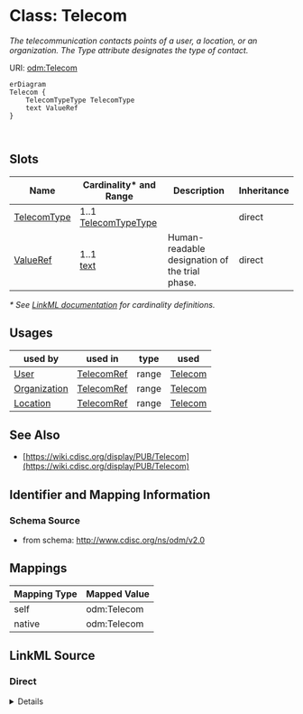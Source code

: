# Class: Telecom

_The telecommunication contacts points of a user, a location, or an organization. The Type attribute designates the type of contact._




URI: [odm:Telecom](http://www.cdisc.org/ns/odm/v2.0/Telecom)


```mermaid
erDiagram
Telecom {
    TelecomTypeType TelecomType  
    text ValueRef  
}



```



<!-- no inheritance hierarchy -->


## Slots

| Name | Cardinality* and Range | Description | Inheritance |
| ---  | --- | --- | --- |
| [TelecomType](TelecomType.md) | 1..1 <br/> [TelecomTypeType](TelecomTypeType.md) |  | direct |
| [ValueRef](ValueRef.md) | 1..1 <br/> [text](text.md) | Human-readable designation of the trial phase. | direct |

_* See [LinkML documentation](https://linkml.io/linkml/schemas/slots.html#slot-cardinality) for cardinality definitions._




## Usages

| used by | used in | type | used |
| ---  | --- | --- | --- |
| [User](User.md) | [TelecomRef](TelecomRef.md) | range | [Telecom](Telecom.md) |
| [Organization](Organization.md) | [TelecomRef](TelecomRef.md) | range | [Telecom](Telecom.md) |
| [Location](Location.md) | [TelecomRef](TelecomRef.md) | range | [Telecom](Telecom.md) |






## See Also

* [https://wiki.cdisc.org/display/PUB/Telecom](https://wiki.cdisc.org/display/PUB/Telecom)

## Identifier and Mapping Information







### Schema Source


* from schema: http://www.cdisc.org/ns/odm/v2.0





## Mappings

| Mapping Type | Mapped Value |
| ---  | ---  |
| self | odm:Telecom |
| native | odm:Telecom |





## LinkML Source

<!-- TODO: investigate https://stackoverflow.com/questions/37606292/how-to-create-tabbed-code-blocks-in-mkdocs-or-sphinx -->

### Direct

<details>
```yaml
name: Telecom
description: The telecommunication contacts points of a user, a location, or an organization.
  The Type attribute designates the type of contact.
from_schema: http://www.cdisc.org/ns/odm/v2.0
see_also:
- https://wiki.cdisc.org/display/PUB/Telecom
rank: 1000
slots:
- TelecomType
- ValueRef
slot_usage:
  TelecomType:
    name: TelecomType
    comments:
    - 'Required

      enum values: (Email | Pager | Phone | Fax | SMS | URL | Other)

      Values are aligned with FHIR ContactPoint/System data element.'
    domain_of:
    - Telecom
    range: TelecomTypeType
    required: true
  ValueRef:
    name: ValueRef
    comments:
    - 'Required

      range: text'
    domain_of:
    - TrialPhase
    - ParameterValue
    - Telecom
    - ItemData
    - Query
    range: text
    required: true
class_uri: odm:Telecom

```
</details>

### Induced

<details>
```yaml
name: Telecom
description: The telecommunication contacts points of a user, a location, or an organization.
  The Type attribute designates the type of contact.
from_schema: http://www.cdisc.org/ns/odm/v2.0
see_also:
- https://wiki.cdisc.org/display/PUB/Telecom
rank: 1000
slot_usage:
  TelecomType:
    name: TelecomType
    comments:
    - 'Required

      enum values: (Email | Pager | Phone | Fax | SMS | URL | Other)

      Values are aligned with FHIR ContactPoint/System data element.'
    domain_of:
    - Telecom
    range: TelecomTypeType
    required: true
  ValueRef:
    name: ValueRef
    comments:
    - 'Required

      range: text'
    domain_of:
    - TrialPhase
    - ParameterValue
    - Telecom
    - ItemData
    - Query
    range: text
    required: true
attributes:
  TelecomType:
    name: TelecomType
    comments:
    - 'Required

      enum values: (Email | Pager | Phone | Fax | SMS | URL | Other)

      Values are aligned with FHIR ContactPoint/System data element.'
    from_schema: http://www.cdisc.org/ns/odm/v2.0
    rank: 1000
    alias: TelecomType
    owner: Telecom
    domain_of:
    - Telecom
    range: TelecomTypeType
    required: true
  ValueRef:
    name: ValueRef
    description: Human-readable designation of the trial phase.
    comments:
    - 'Required

      range: text'
    from_schema: http://www.cdisc.org/ns/odm/v2.0
    rank: 1000
    identifier: false
    alias: ValueRef
    owner: Telecom
    domain_of:
    - TrialPhase
    - ParameterValue
    - Telecom
    - ItemData
    - Query
    range: text
    required: true
class_uri: odm:Telecom

```
</details>